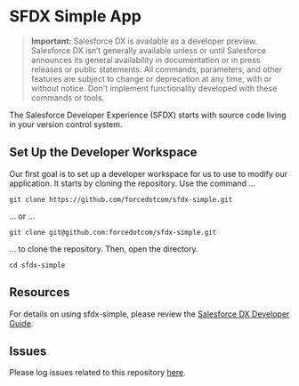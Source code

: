 # SFDX Simple App

> **Important:** Salesforce DX is available as a developer preview. Salesforce DX isn’t generally available unless or until Salesforce announces its general availability in documentation or in press releases or public statements. All commands, parameters, and other features are subject to change or deprecation at any time, with or without notice. Don't implement functionality developed with these commands or tools.

The Salesforce Developer Experience (SFDX) starts with source code living in your version control system.

## Set Up the Developer Workspace

Our first goal is to set up a developer workspace for us to use to modify our application. It starts by cloning the repository. Use the command ...

    git clone https://github.com/forcedotcom/sfdx-simple.git

… or ...

    git clone git@github.com:forcedotcom/sfdx-simple.git

… to clone the repository. Then, open the directory.

    cd sfdx-simple
    
## Resources

For details on using sfdx-simple, please review the [Salesforce DX Developer Guide](https://goo.gl/rG43Cz).

## Issues

Please log issues related to this repository [here](https://github.com/forcedotcom/sfdx-simple/issues).